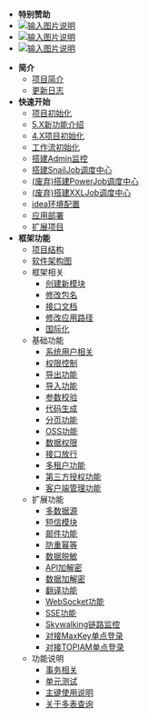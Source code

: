 <!-- _sidebar.md -->
- **特别赞助**
- [![输入图片说明](https://foruda.gitee.com/images/1704162419429172656/d0521e59_1766278.png "2024-01-02=>2028-01-02")](http://ccflow.org/?frm=ryPlus)
- [![输入图片说明](https://foruda.gitee.com/images/1705569347386939952/3f187980_1766278.jpeg "2024-01-18=>2025-01-18")](http://www.shuduokeji.com)
- [![输入图片说明](https://foruda.gitee.com/images/1711681233267310022/2ffbcff2_1766278.png "2024-03-29=>2025-03-29")](https://www.jnpfsoft.com/index.html?from=plus-doc)


* **简介**
  * [项目简介](/ruoyi-vue-plus/home.md)
  * [更新日志](/ruoyi-vue-plus/changlog.md)
* **快速开始**
  * [项目初始化](/ruoyi-vue-plus/quickstart/init.md)
  * [5.X新功能介绍](/ruoyi-vue-plus/quickstart/5.Xnew.md)
  * [4.X项目初始化](/ruoyi-vue-plus/quickstart/4.Xinit.md)
  * [工作流初始化](/ruoyi-vue-plus/quickstart/worker_init.md)
  * [搭建Admin监控](/ruoyi-vue-plus/quickstart/admin_init.md)
  * [搭建SnailJob调度中心](/ruoyi-vue-plus/quickstart/snail_job_init.md)
  * [(废弃)搭建PowerJob调度中心](/ruoyi-vue-plus/quickstart/power_job_init.md)
  * [(废弃)搭建XXLJob调度中心](/ruoyi-vue-plus/quickstart/xxl_job_init.md)
  * [idea环境配置](/ruoyi-vue-plus/quickstart/idea_environment.md)
  * [应用部署](/ruoyi-vue-plus/quickstart/deploy.md)
  * [扩展项目](/ruoyi-vue-plus/quickstart/extend_project.md)
* **框架功能**
  * [项目结构](/ruoyi-vue-plus/framework/tree.md)
  * [软件架构图](/ruoyi-vue-plus/framework/architecture_diagram.md)
  * 框架相关
    * [创建新模块](/ruoyi-vue-plus/framework/association/new_module.md)
    * [修改包名](/ruoyi-vue-plus/framework/association/update_package_name.md)
    * [接口文档](/ruoyi-vue-plus/framework/association/doc.md)
    * [修改应用路径](/ruoyi-vue-plus/framework/association/update_url.md)
    * [国际化](/ruoyi-vue-plus/framework/association/i18n.md)
  * 基础功能
    * [系统用户相关](/ruoyi-vue-plus/framework/basic/user.md)
    * [权限控制](/ruoyi-vue-plus/framework/basic/permissions_control.md)
    * [导出功能](/ruoyi-vue-plus/framework/basic/export.md)
    * [导入功能](/ruoyi-vue-plus/framework/basic/import.md)
    * [参数校验](/ruoyi-vue-plus/framework/basic/param_check.md)
    * [代码生成](/ruoyi-vue-plus/framework/basic/code_generate.md)
    * [分页功能](/ruoyi-vue-plus/framework/basic/page.md)
    * [OSS功能](/ruoyi-vue-plus/framework/basic/oss.md)
    * [数据权限](/ruoyi-vue-plus/framework/basic/permissions.md)
    * [接口放行](/ruoyi-vue-plus/framework/basic/interface_release.md)
    * [多租户功能](/ruoyi-vue-plus/framework/basic/tenant.md)
    * [第三方授权功能](/ruoyi-vue-plus/framework/basic/social.md)
    * [客户端管理功能](/ruoyi-vue-plus/framework/basic/client.md)
  * 扩展功能
    * [多数据源](/ruoyi-vue-plus/framework/extend/dynamic_datasource.md)
    * [短信模块](/ruoyi-vue-plus/framework/extend/sms.md)
    * [邮件功能](/ruoyi-vue-plus/framework/extend/mail.md)
    * [防重幂等](/ruoyi-vue-plus/framework/extend/idempotent.md)
    * [数据脱敏](/ruoyi-vue-plus/framework/extend/sensitive.md)
    * [API加解密](/ruoyi-vue-plus/framework/extend/api_encrypt.md)
    * [数据加解密](/ruoyi-vue-plus/framework/extend/encrypt.md)
    * [翻译功能](/ruoyi-vue-plus/framework/extend/translation.md)
    * [WebSocket功能](/ruoyi-vue-plus/framework/extend/websocket.md)
    * [SSE功能](/ruoyi-vue-plus/framework/extend/sse.md)
    * [Skywalking链路监控](/ruoyi-vue-plus/framework/extend/skywalking.md)
    * [对接MaxKey单点登录](/ruoyi-vue-plus/framework/extend/maxkey.md)
    * [对接TOPIAM单点登录](/ruoyi-vue-plus/framework/extend/topiam.md)
  * 功能说明
    * [事务相关](/ruoyi-vue-plus/framework/explain/transaction.md)
    * [单元测试](/ruoyi-vue-plus/framework/explain/test.md)
    * [主键使用说明](/ruoyi-vue-plus/framework/explain/key.md)
    * [关于多表查询](/ruoyi-vue-plus/framework/explain/about_join.md)